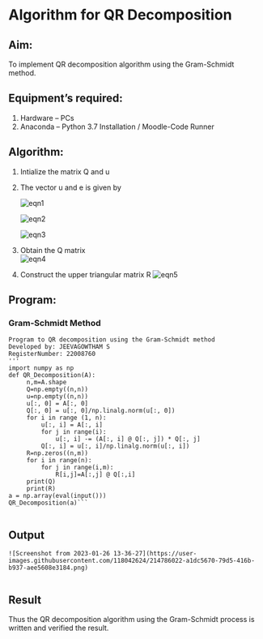 # Algorithm for QR Decomposition
## Aim:
To implement QR decomposition algorithm using the Gram-Schmidt method.
## Equipment’s required:
1.	Hardware – PCs
2.	Anaconda – Python 3.7 Installation / Moodle-Code Runner
## Algorithm:
1.	Intialize the matrix Q and u
2.	The vector u and e is given by

    ![eqn1](./ex4.jpg)

    ![eqn2](./ex6.jpg)

    ![eqn3](./ex3.jpg)

3.	Obtain the Q matrix   
    ![eqn4](./ex1.jpg)
4.	Construct the upper triangular matrix R
    ![eqn5](./ex2.jpg)



## Program:
### Gram-Schmidt Method
```
Program to QR decomposition using the Gram-Schmidt method
Developed by: JEEVAGOWTHAM S
RegisterNumber: 22008760
'''
import numpy as np
def QR_Decomposition(A):
     n,m=A.shape
     Q=np.empty((n,n))
     u=np.empty((n,n))
     u[:, 0] = A[:, 0]
     Q[:, 0] = u[:, 0]/np.linalg.norm(u[:, 0])
     for i in range (1, n):
         u[:, i] = A[:, i]
         for j in range(i):
             u[:, i] -= (A[:, i] @ Q[:, j]) * Q[:, j]
         Q[:, i] = u[:, i]/np.linalg.norm(u[:, i])
     R=np.zeros((n,m))
     for i in range(n):
         for j in range(i,m):
             R[i,j]=A[:,j] @ Q[:,i]
     print(Q)
     print(R)    
a = np.array(eval(input()))
QR_Decomposition(a)```


```

## Output
```
![Screenshot from 2023-01-26 13-36-27](https://user-images.githubusercontent.com/118042624/214786022-a1dc5670-79d5-416b-b937-aee5608e3184.png)


```

## Result
Thus the QR decomposition algorithm using the Gram-Schmidt process is written and verified the result.

